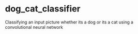# dog_cat_classifier

Classifying an input picture whether its a dog or its a cat using a convolutional neural network
